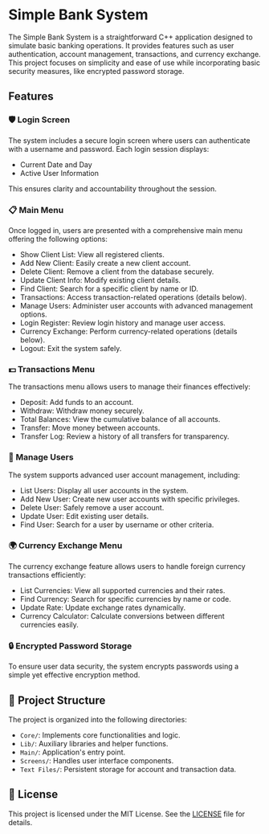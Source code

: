 # Simple Bank System

The Simple Bank System is a straightforward C++ application designed to simulate basic banking operations. It provides features such as user authentication, account management, transactions, and currency exchange. This project focuses on simplicity and ease of use while incorporating basic security measures, like encrypted password storage.

## Features

### 🛡️ Login Screen

The system includes a secure login screen where users can authenticate with a username and password. Each login session displays:

*   Current Date and Day
*   Active User Information

This ensures clarity and accountability throughout the session.

### 📋 Main Menu

Once logged in, users are presented with a comprehensive main menu offering the following options:

*   Show Client List: View all registered clients.
*   Add New Client: Easily create a new client account.
*   Delete Client: Remove a client from the database securely.
*   Update Client Info: Modify existing client details.
*   Find Client: Search for a specific client by name or ID.
*   Transactions: Access transaction-related operations (details below).
*   Manage Users: Administer user accounts with advanced management options.
*   Login Register: Review login history and manage user access.
*   Currency Exchange: Perform currency-related operations (details below).
*   Logout: Exit the system safely.

### 💵 Transactions Menu

The transactions menu allows users to manage their finances effectively:

*   Deposit: Add funds to an account.
*   Withdraw: Withdraw money securely.
*   Total Balances: View the cumulative balance of all accounts.
*   Transfer: Move money between accounts.
*   Transfer Log: Review a history of all transfers for transparency.

### 🔑 Manage Users

The system supports advanced user account management, including:

*   List Users: Display all user accounts in the system.
*   Add New User: Create new user accounts with specific privileges.
*   Delete User: Safely remove a user account.
*   Update User: Edit existing user details.
*   Find User: Search for a user by username or other criteria.

### 🌍 Currency Exchange Menu

The currency exchange feature allows users to handle foreign currency transactions efficiently:

*   List Currencies: View all supported currencies and their rates.
*   Find Currency: Search for specific currencies by name or code.
*   Update Rate: Update exchange rates dynamically.
*   Currency Calculator: Calculate conversions between different currencies easily.

### 🔒 Encrypted Password Storage

To ensure user data security, the system encrypts passwords using a simple yet effective encryption method.

## 📁 Project Structure

The project is organized into the following directories:

*   `Core/`: Implements core functionalities and logic.
*   `Lib/`: Auxiliary libraries and helper functions.
*   `Main/`: Application's entry point.
*   `Screens/`: Handles user interface components.
*   `Text Files/`: Persistent storage for account and transaction data.

## 📄 License

This project is licensed under the MIT License. See the [LICENSE](LICENSE) file for details.
